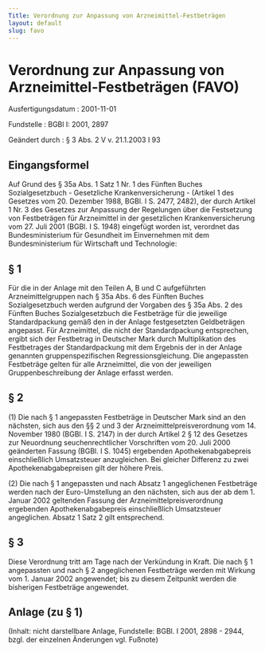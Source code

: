 ```yaml
---
Title: Verordnung zur Anpassung von Arzneimittel-Festbeträgen
layout: default
slug: favo
---
```


# Verordnung zur Anpassung von Arzneimittel-Festbeträgen (FAVO)

Ausfertigungsdatum
:   2001-11-01

Fundstelle
:   BGBl I: 2001, 2897

Geändert durch
:   § 3 Abs. 2 V v. 21.1.2003 I 93


## Eingangsformel

Auf Grund des § 35a Abs. 1 Satz 1 Nr. 1 des Fünften Buches
Sozialgesetzbuch - Gesetzliche Krankenversicherung - (Artikel 1 des
Gesetzes vom 20. Dezember 1988, BGBl. I S. 2477, 2482), der durch
Artikel 1 Nr. 3 des Gesetzes zur Anpassung der Regelungen über die
Festsetzung von Festbeträgen für Arzneimittel in der gesetzlichen
Krankenversicherung vom 27. Juli 2001 (BGBl. I S. 1948) eingefügt
worden ist, verordnet das Bundesministerium für Gesundheit im
Einvernehmen mit dem Bundesministerium für Wirtschaft und Technologie:


## § 1

Für die in der Anlage mit den Teilen A, B und C aufgeführten
Arzneimittelgruppen nach § 35a Abs. 6 des Fünften Buches
Sozialgesetzbuch werden aufgrund der Vorgaben des § 35a Abs. 2 des
Fünften Buches Sozialgesetzbuch die Festbeträge für die jeweilige
Standardpackung gemäß den in der Anlage festgesetzten Geldbeträgen
angepasst. Für Arzneimittel, die nicht der Standardpackung
entsprechen, ergibt sich der Festbetrag in Deutscher Mark durch
Multiplikation des Festbetrages der Standardpackung mit dem Ergebnis
der in der Anlage genannten gruppenspezifischen Regressionsgleichung.
Die angepassten Festbeträge gelten für alle Arzneimittel, die von der
jeweiligen Gruppenbeschreibung der Anlage erfasst werden.


## § 2

(1) Die nach § 1 angepassten Festbeträge in Deutscher Mark sind an den
nächsten, sich aus den §§ 2 und 3 der Arzneimittelpreisverordnung vom
14\. November 1980 (BGBl. I S. 2147) in der durch Artikel 2 § 12 des
Gesetzes zur Neuordnung seuchenrechtlicher Vorschriften vom 20. Juli
2000 geänderten Fassung (BGBl. I S. 1045) ergebenden
Apothekenabgabepreis einschließlich Umsatzsteuer anzugleichen. Bei
gleicher Differenz zu zwei Apothekenabgabepreisen gilt der höhere
Preis.

(2) Die nach § 1 angepassten und nach Absatz 1 angeglichenen
Festbeträge werden nach der Euro-Umstellung an den nächsten, sich aus
der ab dem 1. Januar 2002 geltenden Fassung der
Arzneimittelpreisverordnung ergebenden Apothekenabgabepreis
einschließlich Umsatzsteuer angeglichen. Absatz 1 Satz 2 gilt
entsprechend.


## § 3

Diese Verordnung tritt am Tage nach der Verkündung in Kraft. Die nach
§ 1 angepassten und nach § 2 angeglichenen Festbeträge werden mit
Wirkung vom 1. Januar 2002 angewendet; bis zu diesem Zeitpunkt werden
die bisherigen Festbeträge angewendet.


## Anlage (zu § 1)

(Inhalt: nicht darstellbare Anlage,
Fundstelle: BGBl. I 2001, 2898 - 2944,
bzgl. der einzelnen Änderungen vgl. Fußnote)

